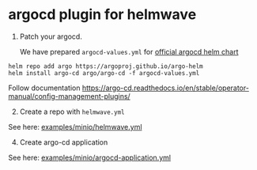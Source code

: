# argocd plugin for helmwave

1. Patch your argocd.

   We have prepared `argocd-values.yml` for [official argocd helm chart](https://github.com/argoproj/argo-helm/tree/main/charts/argo-cd)

```
helm repo add argo https://argoproj.github.io/argo-helm
helm install argo-cd argo/argo-cd -f argocd-values.yml
```

Follow documentation https://argo-cd.readthedocs.io/en/stable/operator-manual/config-management-plugins/

2. Create a repo with `helmwave.yml`

  See here: [examples/minio/helmwave.yml](./examples/minio/helmwave.yml)
  
4. Create argo-cd application

  See here: [examples/minio/argocd-application.yml](./examples/minio/argocd-application.yml)

  
